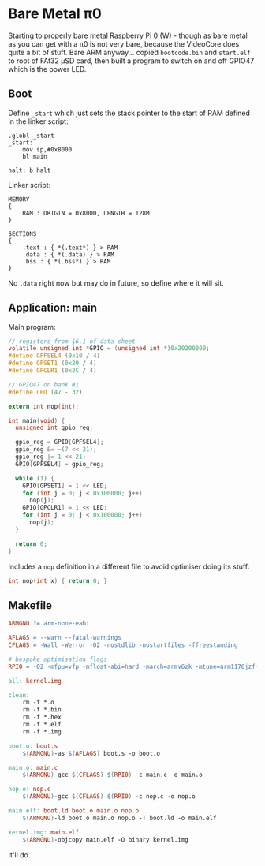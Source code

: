 # Bare Metal π0

Starting to properly bare metal Raspberry Pi 0 (W) - though as bare metal as you can get with a π0 is not very bare, because the VideoCore does quite a bit of stuff. Bare ARM anyway... copied `bootcode.bin` and `start.elf` to root of FAt32 µSD card, then built a program to switch on and off GPIO47 which is the power LED.

## Boot

Define `_start` which just sets the stack pointer to the start of RAM defined in the linker script:

```assembly
.globl _start
_start:
    mov sp,#0x8000
    bl main

halt: b halt
```

Linker script:

```
MEMORY
{
    RAM : ORIGIN = 0x8000, LENGTH = 128M
}

SECTIONS
{
    .text : { *(.text*) } > RAM
    .data : { *(.data) } > RAM
    .bss : { *(.bss*) } > RAM
}
```

No `.data` right now but may do in future, so define where it will sit.

## Application: main

Main program:

```c
// registers from §6.1 of data sheet
volatile unsigned int *GPIO = (unsigned int *)0x20200000;
#define GPFSEL4 (0x10 / 4)
#define GPSET1 (0x20 / 4)
#define GPCLR1 (0x2C / 4)

// GPIO47 on bank #1
#define LED (47 - 32)

extern int nop(int);

int main(void) {
  unsigned int gpio_reg;

  gpio_reg = GPIO[GPFSEL4];
  gpio_reg &= ~(7 << 21);
  gpio_reg |= 1 << 21;
  GPIO[GPFSEL4] = gpio_reg;

  while (1) {
    GPIO[GPSET1] = 1 << LED;
    for (int j = 0; j < 0x100000; j++)
      nop(j);
    GPIO[GPCLR1] = 1 << LED;
    for (int j = 0; j < 0x100000; j++)
      nop(j);
  }

  return 0;
}
```

Includes a `nop` definition in a different file to avoid optimiser doing its stuff:

```c
int nop(int x) { return 0; }
```

## Makefile

```makefile
ARMGNU ?= arm-none-eabi

AFLAGS = --warn --fatal-warnings
CFLAGS = -Wall -Werror -O2 -nostdlib -nostartfiles -ffreestanding

# bespoke optimisation flags
RPI0 = -O2 -mfpu=vfp -mfloat-abi=hard -march=armv6zk -mtune=arm1176jzf-s

all: kernel.img

clean:
	rm -f *.o
	rm -f *.bin
	rm -f *.hex
	rm -f *.elf
	rm -f *.img

boot.o: boot.s
	$(ARMGNU)-as $(AFLAGS) boot.s -o boot.o

main.o: main.c
	$(ARMGNU)-gcc $(CFLAGS) $(RPI0) -c main.c -o main.o

nop.o: nop.c
	$(ARMGNU)-gcc $(CFLAGS) $(RPI0) -c nop.c -o nop.o

main.elf: boot.ld boot.o main.o nop.o
	$(ARMGNU)-ld boot.o main.o nop.o -T boot.ld -o main.elf

kernel.img: main.elf
	$(ARMGNU)-objcopy main.elf -O binary kernel.img
```

It'll do.